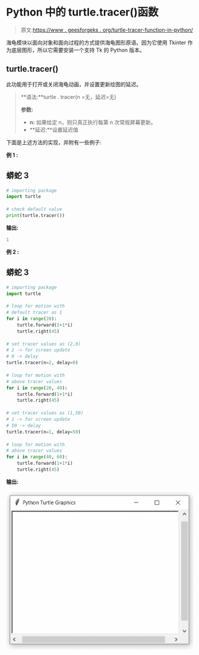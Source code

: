 # Python 中的 turtle.tracer()函数

> 原文:[https://www . geesforgeks . org/turtle-tracer-function-in-python/](https://www.geeksforgeeks.org/turtle-tracer-function-in-python/)

海龟模块以面向对象和面向过程的方式提供海龟图形原语。因为它使用 Tkinter 作为底层图形，所以它需要安装一个支持 Tk 的 Python 版本。

## turtle.tracer()

此功能用于打开或关闭海龟动画，并设置更新绘图的延迟。

> **语法:**turtle . tracer(n =无，延迟=无)
> 
> **参数:**
> 
> *   **n:** 如果给定 n，则只真正执行每第 n 次常规屏幕更新。
> *   **延迟:**设置延迟值

下面是上述方法的实现，并附有一些例子:

**例 1 :**

## 蟒蛇 3

```py
# importing package
import turtle

# check default value
print(turtle.tracer())
```

**输出:**

```py
1

```

**例 2 :**

## 蟒蛇 3

```py
# importing package
import turtle

# loop for motion with
# default tracer as 1
for i in range(20):
    turtle.forward(1+1*i)
    turtle.right(45)

# set tracer values as (2,0)
# 2 -> for screen update
# 0 -> delay
turtle.tracer(n=2, delay=0)

# loop for motion with
# above tracer values
for i in range(20, 40):
    turtle.forward(1+1*i)
    turtle.right(45)

# set tracer values as (1,50)
# 1 -> for screen update
# 50 -> delay
turtle.tracer(n=1, delay=50)

# loop for motion with
# above tracer values
for i in range(40, 60):
    turtle.forward(1+1*i)
    turtle.right(45)
```

**输出:**

![](img/6a62661e6b7a0269bfa0725d09d641de.png)